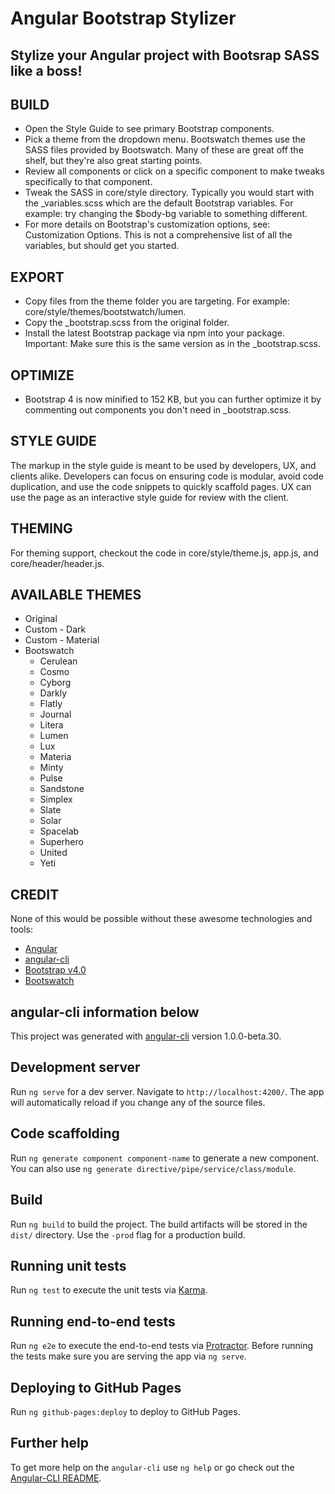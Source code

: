 # Angular Bootstrap Stylizer

## Stylize your Angular project with Bootsrap SASS like a boss!

## BUILD

- Open the Style Guide to see primary Bootstrap components.
- Pick a theme from the dropdown menu. Bootswatch themes use the SASS files provided by Bootswatch. Many of these are great off the shelf, but they're also great starting points.
- Review all components or click on a specific component to make tweaks specifically to that component.
- Tweak the SASS in core/style directory. Typically you would start with the _variables.scss which are the default Bootstrap variables. For example: try changing the $body-bg variable to something different.
- For more details on Bootstrap's customization options, see: Customization Options. This is not a comprehensive list of all the variables, but should get you started.

## EXPORT

- Copy files from the theme folder you are targeting. For example: core/style/themes/bootstwatch/lumen.
- Copy the _bootstrap.scss from the original folder.
- Install the latest Bootstrap package via npm into your package. Important: Make sure this is the same version as in the _bootstrap.scss.

## OPTIMIZE

- Bootstrap 4 is now minified to 152 KB, but you can further optimize it by commenting out components you don't need in _bootstrap.scss.

## STYLE GUIDE

The markup in the style guide is meant to be used by developers, UX, and clients alike. Developers can focus on ensuring code is modular, avoid code duplication, and use the code snippets to quickly scaffold pages. UX can use the page as an interactive style guide for review with the client.

## THEMING

For theming support, checkout the code in core/style/theme.js, app.js, and core/header/header.js.

## AVAILABLE THEMES

- Original
- Custom - Dark
- Custom - Material
- Bootswatch
  - Cerulean
  - Cosmo
  - Cyborg
  - Darkly
  - Flatly
  - Journal
  - Litera
  - Lumen
  - Lux
  - Materia
  - Minty
  - Pulse
  - Sandstone
  - Simplex
  - Slate
  - Solar
  - Spacelab
  - Superhero
  - United
  - Yeti

## CREDIT

None of this would be possible without these awesome technologies and tools:

- [Angular](https://angular.io)
- [angular-cli](https://github.com/angular/angular-cli)
- [Bootstrap v4.0](https://v4-alpha.getbootstrap.com/)
- [Bootswatch](https://bootswatch.com/4-alpha/)

## angular-cli information below

This project was generated with [angular-cli](https://github.com/angular/angular-cli) version 1.0.0-beta.30.

## Development server
Run `ng serve` for a dev server. Navigate to `http://localhost:4200/`. The app will automatically reload if you change any of the source files.

## Code scaffolding

Run `ng generate component component-name` to generate a new component. You can also use `ng generate directive/pipe/service/class/module`.

## Build

Run `ng build` to build the project. The build artifacts will be stored in the `dist/` directory. Use the `-prod` flag for a production build.

## Running unit tests

Run `ng test` to execute the unit tests via [Karma](https://karma-runner.github.io).

## Running end-to-end tests

Run `ng e2e` to execute the end-to-end tests via [Protractor](http://www.protractortest.org/).
Before running the tests make sure you are serving the app via `ng serve`.

## Deploying to GitHub Pages

Run `ng github-pages:deploy` to deploy to GitHub Pages.

## Further help

To get more help on the `angular-cli` use `ng help` or go check out the [Angular-CLI README](https://github.com/angular/angular-cli/blob/master/README.md).
